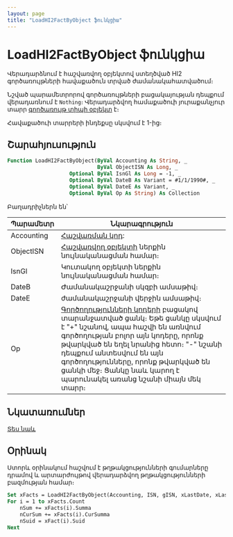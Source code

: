 ```yaml
---
layout: page
title: "LoadHI2FactByObject ֆունկցիա"
---
```


# LoadHI2FactByObject ֆունկցիա

Վերադարձնում է հաշվառվող օբյեկտով ստեղծված HI2 գործառույթների հավաքածուն տրված ժամանակահատվածում։

Նշված պարամետրորով գործառույթների բացակայության դեպքում վերադառնում է `Nothing`։ 
Վերադարձվող համաքածուի յուրաքանչյուր տարր [գործառույթ տիպի օբյեկտ](../../Asfact.html) է։

Հավաքածուի տարրերի ինդեքսը սկսվում է 1-ից։

## Շարահյուսություն

```vb
Function LoadHI2FactByObject(ByVal Accounting As String, _
                             ByVal ObjectISN As Long, _
                    Optional ByVal IsnGl As Long = -1, _
                    Optional ByVal DateB As Variant = #1/1/1990#, _
                    Optional ByVal DateE As Variant, _
                    Optional ByVal Op As String) As Collection
```

Բաղադրիչներն են՝

| Պարամետր | Նկարագրություն |
|--|--|
| Accounting | [Հաշվառման կոդ](../../ASFACT/TypeAcc.html): |
| ObjectISN | [Հաշվառվող օբյեկտի](../../ASFACT/ObjectISN.html) ներքին նույնականացման համար։ |
| IsnGl | Կուտակող օբյեկտի ներքին նույնականացման համար։ |
| DateB | Ժամանակաշրջանի սկզբի ամսաթիվ։ |
| DateE | ժամանակաշրջանի վերջին ամսաթիվ։ |
| Op | [Գործողությունների կոդերի](../../ASFACT/Op.html) բացակով տարանջատված ցանկ։ Եթե ցանկը սկսվում է "+" նշանով, ապա հաշվի են առնվում գործողության բոլոր այն կոդերը, որոնք թվարկված են եղել նրանից հետո։ "-" նշանի դեպքում անտեսվում են այն գործողությունները, որոնք թվարկված են ցանկի մեջ։ Ցանկը նաև կարող է պարունակել առանց նշանի միայն մեկ տարր։ |

## Նկատառումներ

[Տես նաև](LoadFactByObject.md)

##  Օրինակ

Ստորև օրինակում հաշվում է թղթակցությունների գումարները դրամով և արտարժույթով վերադարձվող թղթակցությունների բազմության համար։

```vb
Set xFacts = LoadHI2FactByObject(Accounting, ISN, gISN, xLastDate, xLastDate, Op)
For i = 1 to xFacts.Count
    nSum += xFacts(i).Summa
    nCurSum += xFacts(i).CurSumma
    nSuid = xFact(i).Suid
Next
```
